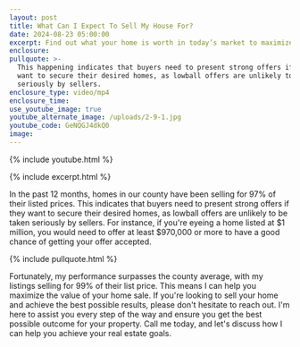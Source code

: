 ```yaml
---
layout: post
title: What Can I Expect To Sell My House For?
date: 2024-08-23 05:00:00
excerpt: Find out what your home is worth in today’s market to maximize the sale.
enclosure:
pullquote: >-
  This happening indicates that buyers need to present strong offers if they
  want to secure their desired homes, as lowball offers are unlikely to be taken
  seriously by sellers.
enclosure_type: video/mp4
enclosure_time:
use_youtube_image: true
youtube_alternate_image: /uploads/2-9-1.jpg
youtube_code: GeNQGJ4dkQ0
image:
---
```

{% include youtube.html %}

{% include excerpt.html %}

In the past 12 months, homes in our county have been selling for 97% of their listed prices. This indicates that buyers need to present strong offers if they want to secure their desired homes, as lowball offers are unlikely to be taken seriously by sellers. For instance, if you're eyeing a home listed at $1 million, you would need to offer at least $970,000 or more to have a good chance of getting your offer accepted.

{% include pullquote.html %}

Fortunately, my performance surpasses the county average, with my listings selling for 99% of their list price. This means I can help you maximize the value of your home sale. If you're looking to sell your home and achieve the best possible results, please don't hesitate to reach out. I'm here to assist you every step of the way and ensure you get the best possible outcome for your property. Call me today, and let's discuss how I can help you achieve your real estate goals.